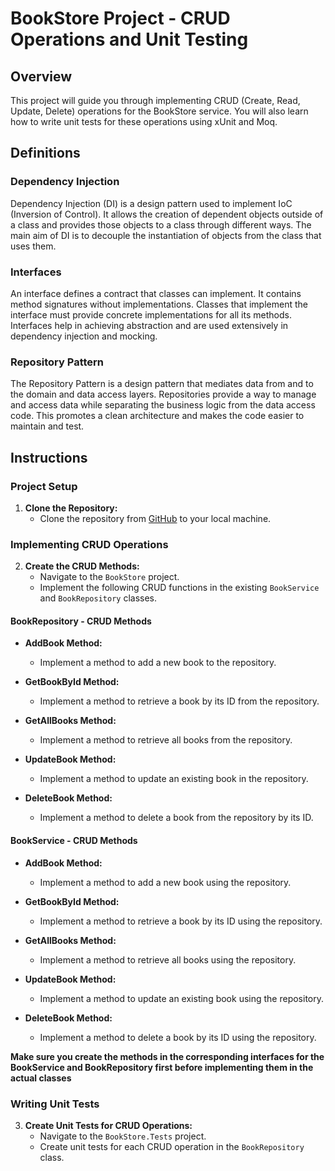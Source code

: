 # BookStore Project - CRUD Operations and Unit Testing

## Overview

This project will guide you through implementing CRUD (Create, Read, Update, Delete) operations for the BookStore service. You will also learn how to write unit tests for these operations using xUnit and Moq.

## Definitions

### Dependency Injection
Dependency Injection (DI) is a design pattern used to implement IoC (Inversion of Control). It allows the creation of dependent objects outside of a class and provides those objects to a class through different ways. The main aim of DI is to decouple the instantiation of objects from the class that uses them.

### Interfaces
An interface defines a contract that classes can implement. It contains method signatures without implementations. Classes that implement the interface must provide concrete implementations for all its methods. Interfaces help in achieving abstraction and are used extensively in dependency injection and mocking.

### Repository Pattern
The Repository Pattern is a design pattern that mediates data from and to the domain and data access layers. Repositories provide a way to manage and access data while separating the business logic from the data access code. This promotes a clean architecture and makes the code easier to maintain and test.

## Instructions

### Project Setup

1. **Clone the Repository:**
   - Clone the repository from [GitHub](https://github.com/your-repo/BookStore) to your local machine.

### Implementing CRUD Operations

2. **Create the CRUD Methods:**
   - Navigate to the `BookStore` project.
   - Implement the following CRUD functions in the existing `BookService` and `BookRepository` classes.

#### BookRepository - CRUD Methods

- **AddBook Method:**
  - Implement a method to add a new book to the repository.

- **GetBookById Method:**
  - Implement a method to retrieve a book by its ID from the repository.

- **GetAllBooks Method:**
  - Implement a method to retrieve all books from the repository.

- **UpdateBook Method:**
  - Implement a method to update an existing book in the repository.

- **DeleteBook Method:**
  - Implement a method to delete a book from the repository by its ID.

#### BookService - CRUD Methods

- **AddBook Method:**
  - Implement a method to add a new book using the repository.

- **GetBookById Method:**
  - Implement a method to retrieve a book by its ID using the repository.

- **GetAllBooks Method:**
  - Implement a method to retrieve all books using the repository.

- **UpdateBook Method:**
  - Implement a method to update an existing book using the repository.

- **DeleteBook Method:**
  - Implement a method to delete a book by its ID using the repository.

**Make sure you create the methods in the corresponding interfaces for the BookService and BookRepository first before implementing them in the actual classes**

### Writing Unit Tests

3. **Create Unit Tests for CRUD Operations:**
   - Navigate to the `BookStore.Tests` project.
   - Create unit tests for each CRUD operation in the `BookRepository` class.
